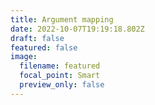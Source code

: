 ```yaml
---
title: Argument mapping
date: 2022-10-07T19:19:18.802Z
draft: false
featured: false
image:
  filename: featured
  focal_point: Smart
  preview_only: false
---
```

